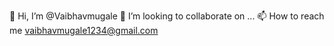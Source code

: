 
👋 Hi, I’m @Vaibhavmugale
💞️ I’m looking to collaborate on ...
📫 How to reach me vaibhavmugale1234@gmail.com

<!--
**Vaibhavmugale/Vaibhavmugale** is a ✨ _special_ ✨ repository because its `README.md` (this file) appears on your GitHub profile.

Here are some ideas to get you started:

- 🔭 I’m currently working on ...
- 🌱 I’m currently learning ...
- 👯 I’m looking to collaborate on ...
- 🤔 I’m looking for help with ...
- 💬 Ask me about ...
- 📫 How to reach me: ...
- 😄 Pronouns: ...
- ⚡ Fun fact: ...
-->
